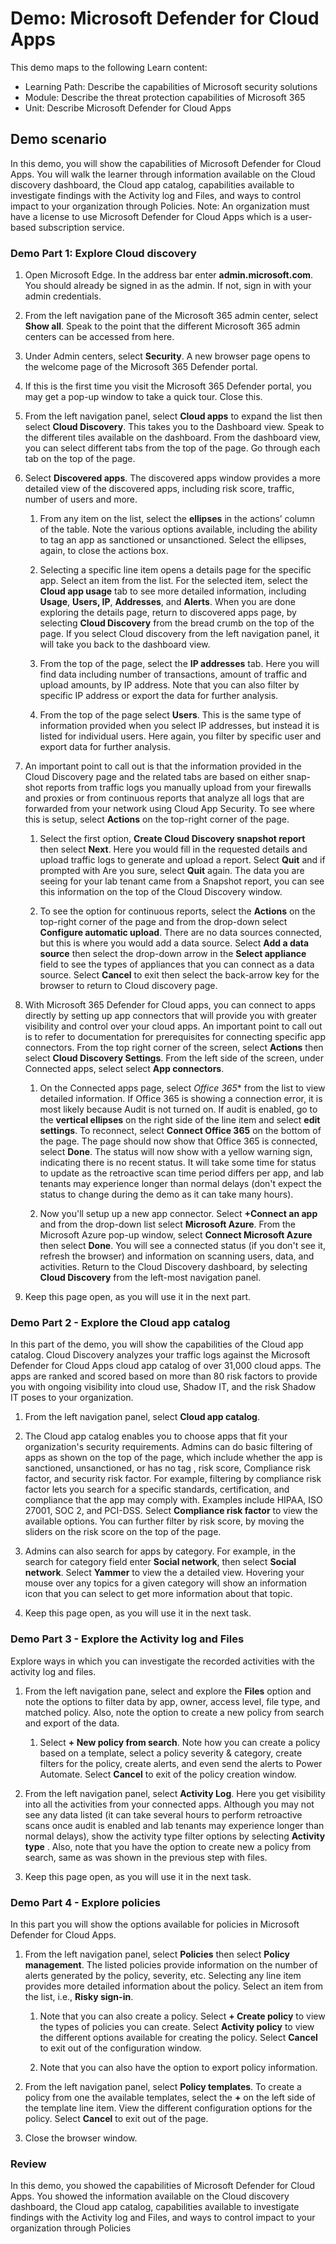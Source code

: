 <!---
---
Demo:
    Title: Microsoft Defender for Cloud Apps '
    Module: 'Learning Path: Describe the capabilities of Microsoft security solutions; Module 4: Describe the threat protection capabilities of Microsoft 365; Unit 5: Describe Microsoft Defender for Cloud Apps'
---
--->

# Demo: Microsoft Defender for Cloud Apps

This demo maps to the following Learn content:

- Learning Path: Describe the capabilities of Microsoft security solutions
- Module: Describe the threat protection capabilities of Microsoft 365
- Unit: Describe Microsoft Defender for Cloud Apps

## Demo scenario

In this demo, you will show the capabilities of Microsoft Defender for Cloud Apps.  You will walk the learner through information available on the Cloud discovery dashboard, the Cloud app catalog, capabilities available to investigate findings with the Activity log and Files, and ways to control impact to your organization through Policies.  Note:  An organization must have a license to use Microsoft Defender for Cloud Apps which is a user-based subscription service.  

### Demo Part 1: Explore Cloud discovery

1. Open Microsoft Edge. In the address bar enter **admin.microsoft.com**.  You should already be signed in as the admin.  If not, sign in with your admin credentials.

1. From the left navigation pane of the Microsoft 365 admin center, select **Show all**.  Speak to the point that the different Microsoft 365 admin centers can be accessed from here.

1. Under Admin centers, select **Security**.  A new browser page opens to the welcome page of the Microsoft 365 Defender portal.  

1. If this is the first time you visit the Microsoft 365 Defender portal, you may get a pop-up window to take a quick tour.  Close this.

1. From the left navigation panel, select **Cloud apps** to expand the list then select **Cloud Discovery**. This takes you to the Dashboard view.  Speak to the different tiles available on the dashboard. From the dashboard view, you can select different tabs from the top of the page.  Go through each tab on the top of the page.
    
1. Select **Discovered apps**. The discovered apps window provides a more detailed view of the discovered apps, including risk score, traffic, number of users and more. 

    1. From any item on the list, select the **ellipses** in the actions’ column of the table.  Note the various options available, including the ability to tag an app as sanctioned or unsanctioned.  Select the ellipses, again, to close the actions box.
        
    1. Selecting a specific line item opens a details page for the specific app.  Select an item from the list.  For the selected item, select the **Cloud app usage** tab to see more detailed information, including  **Usage**, **Users, IP**, **Addresses**, and **Alerts**. When you are done exploring the details page, return to discovered apps page, by selecting **Cloud Discovery** from the bread crumb on the top of the page.  If you select Cloud discovery from the left navigation panel, it will take you back to the dashboard view.
        
    1. From the top of the page, select the **IP addresses** tab.  Here you will find data including number of transactions, amount of traffic and upload amounts, by IP address.  Note that you can also filter by specific IP address or export the data for further analysis.
        
    1. From the top of the page select **Users**.  This is the same type of information provided when you select IP addresses, but instead it is listed for individual users.  Here again, you filter by specific user and export data for further analysis.

1. An important point to call out is that the information provided in the Cloud Discovery page and the related tabs are based on either snap-shot reports from traffic logs you manually upload from your firewalls and proxies or from continuous reports that analyze all logs that are forwarded from your network using Cloud App Security.  To see where this is setup, select **Actions** on the top-right corner of the page.

    1. Select the first option, **Create Cloud Discovery snapshot report** then select **Next**. Here you would fill in the requested details and upload traffic logs to generate and upload a report.  Select **Quit** and if prompted with Are you sure, select **Quit** again.  The data you are seeing for your lab tenant came from a Snapshot report, you can see this information on the top of the Cloud Discovery window.

    1. To see the option for continuous reports, select the **Actions** on the top-right corner of the page and from the drop-down select **Configure automatic upload**.  There are no data sources connected, but this is where you would add a data source. Select **Add a data source** then select the drop-down arrow in the **Select appliance** field to see the types of appliances that you can connect as a data source.  Select **Cancel** to exit then select the back-arrow key for the browser to return to Cloud discovery page.

1. With Microsoft 365 Defender for Cloud apps, you can connect to apps directly by setting up app connectors that will provide you with greater visibility and control over your cloud apps.  An important point to call out is to refer to documentation for prerequisites for connecting specific app connectors. From the top right corner of the screen, select **Actions** then select **Cloud Discovery Settings**.  From the left side of the screen, under Connected apps, select select **App connectors**.  

    1. On the Connected apps page, select *Office 365** from the list to view detailed information. If Office 365 is showing a connection error, it is most likely because Audit is not turned on.  If audit is enabled, go to the **vertical ellipses** on the right side of the line item and select **edit settings**.  To reconnect, select **Connect Office 365** on the bottom of the page. The page should now show that Office 365 is connected, select **Done**.  The status will now show with a yellow warning sign, indicating there is no recent status.  It will take some time for status to update as the retroactive scan time period differs per app, and lab tenants may experience longer than normal delays (don't expect the status to change during the demo as it can take many hours).

    1. Now you'll setup up a new app connector.  Select **+Connect an app** and from the drop-down list select **Microsoft Azure**.  From the Microsoft Azure pop-up window, select **Connect Microsoft Azure** then select **Done**.  You will see a connected status (if you don't see it, refresh the browser) and information on scanning users, data, and activities.  Return to the Cloud Discovery dashboard, by selecting **Cloud Discovery** from the left-most navigation panel.

1. Keep this page open, as you will use it in the next part.

### Demo Part 2 - Explore the Cloud app catalog

In this part of the demo, you will show the capabilities of the Cloud app catalog. Cloud Discovery analyzes your traffic logs against the Microsoft Defender for Cloud Apps cloud app catalog of over 31,000 cloud apps. The apps are ranked and scored based on more than 80 risk factors to provide you with ongoing visibility into cloud use, Shadow IT, and the risk Shadow IT poses to your organization.  

1. From the left navigation panel, select **Cloud app catalog**.

1. The Cloud app catalog enables you to choose apps that fit your organization's security requirements. Admins can do basic filtering of apps as shown on the top of the page, which include whether the app is sanctioned, unsanctioned, or has no tag , risk score, Compliance risk factor, and security risk factor.  For example, filtering by compliance risk factor lets you search for a specific standards, certification, and compliance that the app may comply with. Examples include HIPAA, ISO 27001, SOC 2, and PCI-DSS. Select **Compliance risk factor** to view the available options.  You can further filter by risk score, by moving the sliders on the risk score on the top of the page.

1. Admins can also search for apps by category.  For example, in the search for category field enter **Social network**, then select **Social network**.  Select **Yammer** to view the a detailed view.  Hovering your mouse over any topics for a given category will show an information icon that you can select to get more information about that topic.
 
1. Keep this page open, as you will use it in the next task.

### Demo Part 3 - Explore the Activity log and Files

Explore ways in which you can investigate the recorded activities with the activity log and files.

1. From the left navigation pane, select and explore the **Files** option and note the options to filter data by app, owner, access level, file type, and matched policy. Also, note the option to create a new policy from search and export of the data.
    1. Select **+ New policy from search**.  Note how you can create a policy based on a template, select a policy severity & category, create filters for the policy, create alerts, and even send the alerts to Power Automate.  Select **Cancel** to exit of the policy creation window.

1. From the left navigation panel, select **Activity Log**. Here you get visibility into all the activities from your connected apps. Although you may not see any data listed (it can take several hours to perform retroactive scans once audit is enabled and lab tenants may experience longer than normal delays), show the activity type filter options by selecting **Activity type** .  Also, note that you have the option to create new a policy from search, same as was shown in the previous step with files.

1. Keep this page open, as you will use it in the next task.

### Demo Part 4 - Explore policies

In this part you will show the options available for policies in Microsoft Defender for Cloud Apps.

1. From the left navigation panel, select **Policies** then select **Policy management**.  The listed policies provide information on the number of alerts generated by the policy, severity, etc. Selecting any line item provides more detailed information about the policy. Select an item from the list, i.e., **Risky sign-in**.

    1. Note that you can also create a policy. Select **+ Create policy** to view the types of policies you can create.  Select **Activity policy** to view the different options available for creating the policy.  Select **Cancel** to exit out of the configuration window.
    
    1. Note that you can also have the option to export policy information.

1. From the left navigation panel, select **Policy templates**. To create a policy from one the available templates, select the **+** on the left side of the template line item.  View the different configuration options for the policy.  Select **Cancel** to exit out of the page.

1. Close the browser window.

### Review

In this demo, you showed the capabilities of Microsoft Defender for Cloud Apps.  You showed the information available on the Cloud discovery dashboard, the Cloud app catalog, capabilities available to investigate findings with the Activity log and Files, and ways to control impact to your organization through Policies
